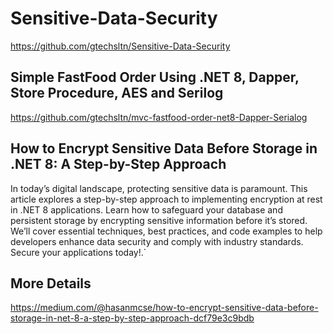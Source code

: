 # Sensitive-Data-Security

https://github.com/gtechsltn/Sensitive-Data-Security

## Simple FastFood Order Using .NET 8, Dapper, Store Procedure, AES and Serilog

https://github.com/gtechsltn/mvc-fastfood-order-net8-Dapper-Serialog

## How to Encrypt Sensitive Data Before Storage in .NET 8: A Step-by-Step Approach

In today’s digital landscape, protecting sensitive data is paramount. This article explores a step-by-step approach to implementing encryption at rest in .NET 8 applications. Learn how to safeguard your database and persistent storage by encrypting sensitive information before it’s stored. We’ll cover essential techniques, best practices, and code examples to help developers enhance data security and comply with industry standards. Secure your applications today!.`

## More Details
https://medium.com/@hasanmcse/how-to-encrypt-sensitive-data-before-storage-in-net-8-a-step-by-step-approach-dcf79e3c9bdb
